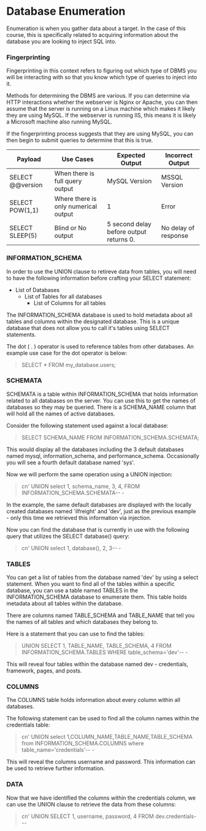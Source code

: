 # Database Enumeration

Enumeration is when you gather data about a target. In the case of this course, this is specifically related to acquiring information about the database you are looking to inject SQL into.

### Fingerprinting

Fingerprinting in this context refers to figuring out which type of DBMS you will be interacting with so that you know which type of queries to inject into it.

Methods for determining the DBMS are various. If you can determine via HTTP interactions whether the webserver is Nginx or Apache, you can then assume that the server is running on a Linux machine which makes it likely they are using MySQL. If the webserver is running IIS, this means it is likely a Microsoft machine also running MySQL.

If the fingerprinting process suggests that they are using MySQL, you can then begin to submit queries to determine that this is true.

| Payload          | Use Cases                            | Expected Output                         | Incorrect Output     |
| ---------------- | ------------------------------------ | --------------------------------------- | -------------------- |
| SELECT @@version | When there is full query output      | MySQL Version                           | MSSQL Version        |
| SELECT POW(1,1)  | Where there is only numerical output | 1                                       | Error                |
| SELECT SLEEP(5)  | Blind or No output                   | 5 second delay before output returns 0. | No delay of response |

### INFORMATION_SCHEMA

In order to use the UNION clause to retireve data from tables, you will need to have the following information before crafting your SELECT statement:

- List of Databases
	- List of Tables for all databases
		- List of Columns for all tables

The INFORMATION_SCHEMA database is used to hold metadata about all tables and columns within the designated database. This is a unique database that does not allow you to call it's tables using SELECT statements. 

The dot ( . ) operator is used to reference tables from other databases. An example use case for the dot operator is below:

>SELECT \* FROM my_database.users;

### SCHEMATA

SCHEMATA is a table within INFORMATION_SCHEMA that holds information related to all databases on the server. You can use this to get the names of databases so they may be queried. There is a SCHEMA_NAME column that will hold all the names of active databases. 

Consider the following statement used against a local database:

>SELECT SCHEMA_NAME FROM INFORMATION_SCHEMA.SCHEMATA;

This would display all the databases including the 3 default databases named mysql, information_schema, and performance_schema. Occasionally you will see a fourth default database named 'sys'.

Now we will perform the same operation using a UNION injection:

>cn' UNION select 1, schema_name, 3, 4, FROM INFORMATION_SCHEMA.SCHEMATA-- -

In the example, the same default databases are displayed with the locally created databases named 'ilfreight' and 'dev', just as the previous example - only this time we retrieved this information via injection.

Now you can find the database that is currently in use with the following query that utilizes the SELECT database() query:

>cn' UNION select 1, database(), 2, 3-- -

### TABLES

You can get a list of tables from the database named 'dev' by using a select statement. When you want to find all of the tables within a specific database, you can use a table named TABLES in the INFORMATION_SCHEMA database to enumerate them. This table holds metadata about all tables within the database.

There are columns named TABLE_SCHEMA and TABLE_NAME that tell you the names of all tables and which databases they belong to. 

Here is a statement that you can use to find the tables:

>UNION SELECT 1, TABLE_NAME, TABLE_SCHEMA, 4 FROM INFORMATION_SCHEMA.TABLES WHERE table_schema='dev'-- -

This will reveal four tables within the database named dev - credentials, framework, pages, and posts.

### COLUMNS

The COLUMNS table holds information about every column within all databases.

The following statement can be used to find all the column names within the credentials table:

>cn' UNION select 1,COLUMN_NAME,TABLE_NAME,TABLE_SCHEMA from INFORMATION_SCHEMA.COLUMNS where table_name='credentials'-- -

This will reveal the columns username and password. This information can be used to retrieve further information.

### DATA

Now that we have identified the columns within the credentials column, we can use the UNION clause to retrieve the data from these columns:

>cn' UNION SELECT 1, username, password, 4 FROM dev.credentials- --

